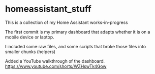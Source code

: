 ﻿# homeassistant_stuff

This is a collection of my Home Assistant works-in-progress

The first commit is my primary dashboard that adapts whether it is on a mobile device or laptop.

I included some raw files, and some scripts that broke those files into smaller chunks (helpers)

Added a YouTube walkthrough of the dashboard. 
https://www.youtube.com/shorts/WZHswTk4Gow
